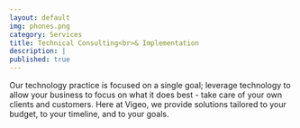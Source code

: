 ```yaml
---
layout: default
img: phones.png
category: Services
title: Technical Consulting<br>& Implementation
description: |
published: true
---
```

  Our technology practice is focused on a single goal; leverage technology to allow your business to focus on what it does best - take care of your own clients and customers.  Here at Vigeo, we provide solutions tailored to your budget, to your timeline, and to your goals.
